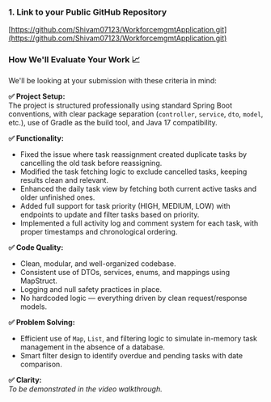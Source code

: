 ### 1. Link to your Public GitHub Repository
[https://github.com/Shivam07123/WorkforcemgmtApplication.git](https://github.com/Shivam07123/WorkforcemgmtApplication.git)


### How We'll Evaluate Your Work 📈

We'll be looking at your submission with these criteria in mind:

**✅ Project Setup:**  
The project is structured professionally using standard Spring Boot conventions, with clear package separation (`controller`, `service`, `dto`, `model`, etc.), use of Gradle as the build tool, and Java 17 compatibility.

**✅ Functionality:**  
- Fixed the issue where task reassignment created duplicate tasks by cancelling the old task before reassigning.
- Modified the task fetching logic to exclude cancelled tasks, keeping results clean and relevant.
- Enhanced the daily task view by fetching both current active tasks and older unfinished ones.
- Added full support for task priority (HIGH, MEDIUM, LOW) with endpoints to update and filter tasks based on priority.
- Implemented a full activity log and comment system for each task, with proper timestamps and chronological ordering.

**✅ Code Quality:**  
- Clean, modular, and well-organized codebase.
- Consistent use of DTOs, services, enums, and mappings using MapStruct.
- Logging and null safety practices in place.
- No hardcoded logic — everything driven by clean request/response models.

**✅ Problem Solving:**  
- Efficient use of `Map`, `List`, and filtering logic to simulate in-memory task management in the absence of a database.
- Smart filter design to identify overdue and pending tasks with date comparison.

**✅ Clarity:**  
*To be demonstrated in the video walkthrough.*

